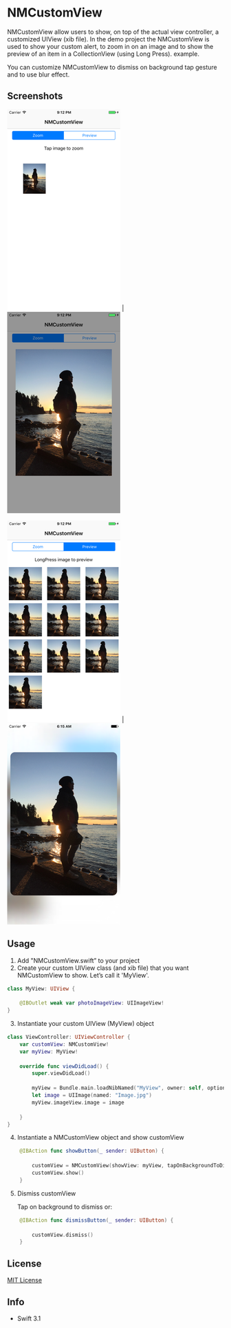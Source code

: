 # NMCustomView
NMCustomView allow users to show, on top of the actual view controller, a customized UIView (xib file). In the demo project the NMCustomView is used to show your custom alert, to zoom in on an image and to show the preview of an item in a CollectionView (using Long Press).
example.

You can customize NMCustomView to dismiss on background tap gesture and to use blur effect.

## Screenshots

 ![Zoom select](https://github.com/nmacambira/NMCustomView/blob/master/Images/NMCustomView1.png) | ![Zoom image](https://github.com/nmacambira/NMCustomView/blob/master/Images/NMCustomView2.png) 


 ![Preview select](https://github.com/nmacambira/NMCustomView/blob/master/Images/NMCustomView3.png) | ![Preview image](https://github.com/nmacambira/NMCustomView/blob/master/Images/NMCustomView4.png)  

## Usage 

1. Add "NMCustomView.swift” to your project
2. Create your custom UIView class (and xib file) that you want NMCustomView to show. Letʼs call it 'MyView'.

```swift
class MyView: UIView { 

    @IBOutlet weak var photoImageView: UIImageView!
} 
```

3. Instantiate your custom UIView (MyView) object 

```swift
class ViewController: UIViewController { 
    var customView: NMCustomView!
    var myView: MyView! 

    override func viewDidLoad() {
        super.viewDidLoad()

        myView = Bundle.main.loadNibNamed("MyView", owner: self, options: nil)?.first as! MyView
        let image = UIImage(named: "Image.jpg")
        myView.imageView.image = image

    } 
}
```

4. Instantiate a NMCustomView object and show customView

```swift 
    @IBAction func showButton(_ sender: UIButton) {

        customView = NMCustomView(showView: myView, tapOnBackgroundToDismiss: true, backgroundBlurEffect: true)
        customView.show()
    }
```

5. Dismiss customView

    Tap on background to dismiss or: 

```swift
    @IBAction func dismissButton(_ sender: UIButton) {

        customView.dismiss()
    } 
``` 

## License

[MIT License](https://github.com/nmacambira/NMCustomView/blob/master/LICENSE)

## Info

- Swift 3.1 

